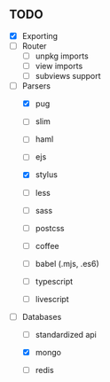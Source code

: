 ## TODO
- [x] Exporting
- [ ] Router
  - [ ] unpkg imports
  - [ ] view imports
  - [ ] subviews support
- [ ] Parsers
  - [x] pug
  - [ ] slim
  - [ ] haml
  - [ ] ejs

  - [x] stylus
  - [ ] less
  - [ ] sass
  - [ ] postcss

  - [ ] coffee
  - [ ] babel (.mjs, .es6)
  - [ ] typescript
  - [ ] livescript
- [ ] Databases
  - [ ] standardized api
  - [x] mongo
  - [ ] redis

